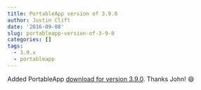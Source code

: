 ```yaml
---
title: PortableApp version of 3.9.0
author: Justin Clift
date: '2016-09-08'
slug: portableapp-version-of-3-9-0
categories: []
tags:
  - 3.9.x
  - portableapp
---
```

Added PortableApp [download for version 3.9.0](https://github.com/sqlitebrowser/sqlitebrowser/releases/download/v3.9.0/SQLiteDatabaseBrowserPortable_3.9.0_English.paf.exe).  Thanks John! :smile: